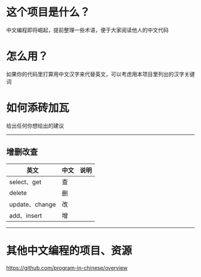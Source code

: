 # 这个项目是什么？
中文编程即将崛起，提前整理一些术语，便于大家阅读他人的中文代码

# 怎么用？
如果你的代码里打算用中文汉字来代替英文，可以考虑用本项目里列出的汉字关键词

# 如何添砖加瓦
给出任何你想给出的建议

-----
## 增删改查

| 英文         | 中文 | 说明 |
|------------|----|----|
| select、get     | 查  |    |
| delete     | 删  |    |
| update、change     | 改  |    |
| add、insert | 增  |    |






----

# 其他中文编程的项目、资源

https://github.com/program-in-chinese/overview
